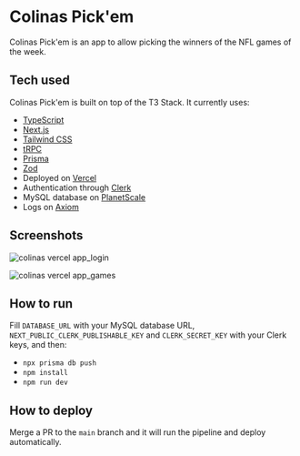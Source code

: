 # Colinas Pick'em

Colinas Pick'em is an app to allow picking the winners of the NFL games of the week.

## Tech used

Colinas Pick'em is built on top of the T3 Stack. It currently uses:

- [TypeScript](https://www.typescriptlang.org/)
- [Next.js](https://nextjs.org)
- [Tailwind CSS](https://tailwindcss.com)
- [tRPC](https://trpc.io)
- [Prisma](https://prisma.io)
- [Zod](https://github.com/colinhacks/zod)
- Deployed on [Vercel](https://vercel.com/)
- Authentication through [Clerk](https://clerk.com/)
- MySQL database on [PlanetScale](https://planetscale.com/)
- Logs on [Axiom](https://axiom.co/)

## Screenshots

![colinas vercel app_login](https://github.com/pdrowfz/colinas/assets/1108060/394d3cd2-e56d-44fd-9e1e-83e511a14a93)

![colinas vercel app_games](https://github.com/pdrowfz/colinas/assets/1108060/52661c6a-5672-4a7c-8e31-28388c90a439)

## How to run

Fill `DATABASE_URL` with your MySQL database URL, `NEXT_PUBLIC_CLERK_PUBLISHABLE_KEY` and `CLERK_SECRET_KEY` with your Clerk keys, and then:

- `npx prisma db push`
- `npm install`
- `npm run dev`

## How to deploy

Merge a PR to the `main` branch and it will run the pipeline and deploy automatically.
